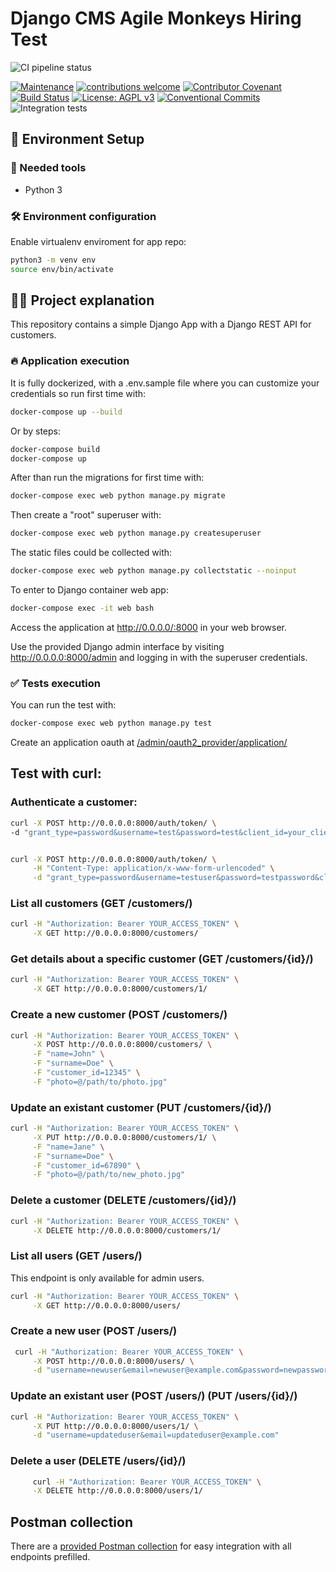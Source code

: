 
# Django CMS Agile Monkeys Hiring Test

<img src="https://github.com/shakaran/django-cms-am/workflows/CI/badge.svg?branch=main" alt="CI pipeline status" /></a>

[![Maintenance](https://img.shields.io/badge/Maintained%3F-yes-green.svg)](https://GitHub.com/shakaran/django-cms-am/graphs/commit-activity)
[![contributions welcome](https://img.shields.io/badge/contributions-welcome-brightgreen.svg?style=flat)](https://github.com/shakaran/django-cms-am/issues)
[![Contributor Covenant](https://img.shields.io/badge/Contributor%20Covenant-2.0-4baaaa.svg)](CODE_OF_CONDUCT.md)
[![Build Status](https://img.shields.io/endpoint.svg?url=https%3A%2F%2Factions-badge.atrox.dev%2Fboostercloud%2Fbooster%2Fbadge%3Fref%3Dmain&style=flat)](https://actions-badge.atrox.dev/shakaran/django-cms-am/goto?ref=main)
[![License: AGPL v3](https://img.shields.io/badge/License-AGPL_v3-blue.svg)](https://www.gnu.org/licenses/agpl-3.0)
[![Conventional Commits](https://img.shields.io/badge/Conventional%20Commits-1.0.0-yellow.svg)](https://conventionalcommits.org)
![Integration tests](https://github.com/shakaran/django-cms-am/actions/workflows/wf_test-integration.yml/badge.svg)

## 🚀 Environment Setup

### 🐳 Needed tools

- Python 3

### 🛠️ Environment configuration

Enable virtualenv enviroment for app repo:

```bash
python3 -m venv env
source env/bin/activate
```

## 👩‍💻 Project explanation

This repository contains a simple Django App with a Django REST API for customers.

### 🔥 Application execution

It is fully dockerized, with a .env.sample file where you can customize your credentials so run first time with:

```bash
docker-compose up --build
```

Or by steps:

```bash
docker-compose build
docker-compose up
```

After than run the migrations for first time with:

```bash
docker-compose exec web python manage.py migrate
```

Then create a "root" superuser with:

```bash
docker-compose exec web python manage.py createsuperuser
```

The static files could be collected with:

```bash
docker-compose exec web python manage.py collectstatic --noinput
```

To enter to Django container web app:

```bash
docker-compose exec -it web bash
```

Access the application at http://0.0.0.0/:8000 in your web browser.

Use the provided Django admin interface by visiting http://0.0.0.0:8000/admin and logging in with the superuser credentials.


### ✅ Tests execution

You can run the test with:

```bash
docker-compose exec web python manage.py test
```

Create an application oauth at [/admin/oauth2_provider/application/](http://0.0.0.0:8000/admin/oauth2_provider/application/)

## Test with curl:

### Authenticate a customer:

```bash
curl -X POST http://0.0.0.0:8000/auth/token/ \
-d "grant_type=password&username=test&password=test&client_id=your_client_id&client_secret=your_client_secret"
```

```bash

curl -X POST http://0.0.0.0:8000/auth/token/ \
     -H "Content-Type: application/x-www-form-urlencoded" \
     -d "grant_type=password&username=testuser&password=testpassword&client_id=your-client-id&client_secret=your-client-secret"
```

### List all customers (GET /customers/)

```bash
curl -H "Authorization: Bearer YOUR_ACCESS_TOKEN" \
     -X GET http://0.0.0.0:8000/customers/
```
     
### Get details about a specific customer (GET /customers/{id}/)

```bash
curl -H "Authorization: Bearer YOUR_ACCESS_TOKEN" \
     -X GET http://0.0.0.0:8000/customers/1/
```

### Create a new customer (POST /customers/)

```bash
curl -H "Authorization: Bearer YOUR_ACCESS_TOKEN" \
     -X POST http://0.0.0.0:8000/customers/ \
     -F "name=John" \
     -F "surname=Doe" \
     -F "customer_id=12345" \
     -F "photo=@/path/to/photo.jpg"
```

### Update an existant customer (PUT /customers/{id}/)

```bash
curl -H "Authorization: Bearer YOUR_ACCESS_TOKEN" \
     -X PUT http://0.0.0.0:8000/customers/1/ \
     -F "name=Jane" \
     -F "surname=Doe" \
     -F "customer_id=67890" \
     -F "photo=@/path/to/new_photo.jpg"
```

### Delete a customer (DELETE /customers/{id}/)

```bash
curl -H "Authorization: Bearer YOUR_ACCESS_TOKEN" \
     -X DELETE http://0.0.0.0:8000/customers/1/
```

### List all users (GET /users/)
 
This endpoint is only available for admin users.

```bash
curl -H "Authorization: Bearer YOUR_ACCESS_TOKEN" \
     -X GET http://0.0.0.0:8000/users/
```

### Create a new user (POST /users/)
 
```bash
 curl -H "Authorization: Bearer YOUR_ACCESS_TOKEN" \
     -X POST http://0.0.0.0:8000/users/ \
     -d "username=newuser&email=newuser@example.com&password=newpassword"
```

### Update an existant user (POST /users/) (PUT /users/{id}/)

```bash
curl -H "Authorization: Bearer YOUR_ACCESS_TOKEN" \
     -X PUT http://0.0.0.0:8000/users/1/ \
     -d "username=updateduser&email=updateduser@example.com"
```

### Delete a user (DELETE /users/{id}/)
 
```bash
     curl -H "Authorization: Bearer YOUR_ACCESS_TOKEN" \
     -X DELETE http://0.0.0.0:8000/users/1/
```

## Postman collection

There are a [provided Postman collection](postman-collection.json) for easy integration with all endpoints prefilled.